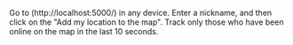 Go to (http://localhost:5000/) in any device.
Enter a nickname, and then click on the "Add my location to the map".
Track only those who have been online on the map in the last 10 seconds.
